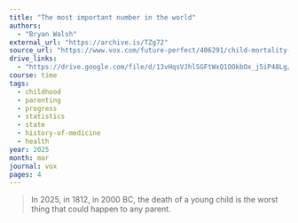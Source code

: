 ```yaml
---
title: "The most important number in the world"
authors:
  - "Bryan Walsh"
external_url: "https://archive.is/TZg72"
source_url: "https://www.vox.com/future-perfect/406291/child-mortality-vaccines-development-usaid-measles-global-health"
drive_links:
  - "https://drive.google.com/file/d/13vHqsVJhlSGFtWxQ1OOkbOx_j5iP48Lg/view?usp=drivesdk"
course: time
tags:
  - childhood
  - parenting
  - progress
  - statistics
  - state
  - history-of-medicine
  - health
year: 2025
month: mar
journal: vox
pages: 4
---
```


> In 2025, in 1812, in 2000 BC, the death of a young child is the worst thing that could happen to any parent.
